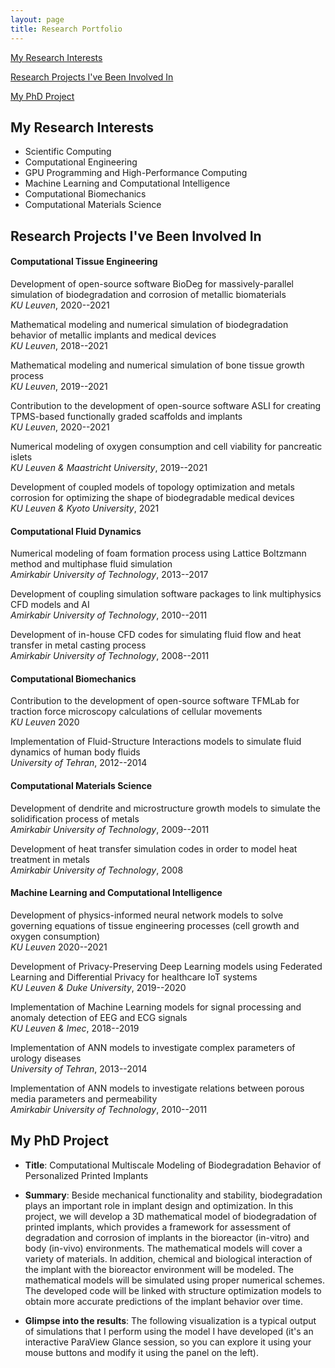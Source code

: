 ```yaml
---
layout: page
title: Research Portfolio
---
```


[My Research Interests](#interests)

[Research Projects I've Been Involved In](#projects)

[My PhD Project](#phd_project)

## <a name="interests"></a> My Research Interests

* Scientific Computing
* Computational Engineering
* GPU Programming and High-Performance Computing
* Machine Learning and Computational Intelligence
* Computational Biomechanics
* Computational Materials Science

## <a name="projects"></a> Research Projects I've Been Involved In

#### Computational Tissue Engineering

<!-- add atlas work -->

Development of open-source software BioDeg for massively-parallel simulation of biodegradation and corrosion of metallic biomaterials\
*KU Leuven*, 2020--2021

Mathematical modeling and numerical simulation of biodegradation behavior of metallic implants and medical devices\
*KU Leuven*, 2018--2021

Mathematical modeling and numerical simulation of bone tissue growth process\
*KU Leuven*, 2019--2021

Contribution to the development of open-source software ASLI for creating TPMS-based functionally graded scaffolds and implants\
*KU Leuven*, 2020--2021

Numerical modeling of oxygen consumption and cell viability for pancreatic islets\
*KU Leuven & Maastricht University*, 2019--2021

Development of coupled models of topology optimization and metals corrosion for optimizing the shape of biodegradable medical devices\
*KU Leuven & Kyoto University*, 2021

#### Computational Fluid Dynamics

Numerical modeling of foam formation process using Lattice Boltzmann method and multiphase fluid simulation\
*Amirkabir University of Technology*, 2013--2017

Development of coupling simulation software packages to link multiphysics CFD models and AI\
*Amirkabir University of Technology*, 2010--2011

Development of in-house CFD codes for simulating fluid flow and heat transfer in metal casting process\
*Amirkabir University of Technology*, 2008--2011

#### Computational Biomechanics

Contribution to the development of open-source software TFMLab for traction force microscopy calculations of cellular movements\
*KU Leuven* 2020

Implementation of Fluid-Structure Interactions models to simulate fluid dynamics of human body fluids\
*University of Tehran*, 2012--2014


#### Computational Materials Science

Development of dendrite and microstructure growth models to simulate the solidification process of metals\
*Amirkabir University of Technology*, 2009--2011

Development of heat transfer simulation codes in order to model heat treatment in metals\
*Amirkabir University of Technology*, 2008

#### Machine Learning and Computational Intelligence

Development of physics-informed neural network models to solve governing equations of tissue engineering processes (cell growth and oxygen consumption)\
*KU Leuven* 2020--2021

Development of Privacy-Preserving Deep Learning models using Federated Learning and Differential Privacy for healthcare IoT systems\
*KU Leuven & Duke University*, 2019--2020

Implementation of Machine Learning models for signal processing and anomaly detection of EEG and ECG signals\
*KU Leuven & Imec*, 2018--2019

Implementation of ANN models to investigate complex parameters of urology diseases\
*University of Tehran*, 2013--2014

Implementation of ANN models to investigate relations between porous media parameters and permeability\
*Amirkabir University of Technology*, 2010--2011

## <a name="phd_project"></a> My PhD Project

* **Title**: Computational Multiscale Modeling of Biodegradation Behavior of Personalized Printed Implants

* **Summary**: Beside mechanical functionality and stability, biodegradation plays an important role in implant design and optimization. In this project, we will develop a 3D mathematical model of biodegradation of printed implants, which provides a framework for assessment of degradation and corrosion of implants in the bioreactor (in-vitro) and body (in-vivo) environments. The mathematical models will cover a variety of materials. In addition, chemical and biological interaction of the implant with the bioreactor environment will be modeled. The mathematical models will be simulated using proper numerical schemes. The developed code will be linked with structure optimization models to obtain more accurate predictions of the implant behavior over time.

* **Glimpse into the results**: The following visualization is a typical output of simulations that I perform using the model I have developed (it's an interactive ParaView Glance session, so you can explore it using your mouse buttons and modify it using the panel on the left).

<script>
    var app = "https://kitware.github.io/paraview-glance/app";
    var datadir = "https://raw.githubusercontent.com/mbarzegary/datasets-and-scenes/main/";
    var file = "degrading_screw.vtkjs";

    document.write("<iframe src='" + app + "?name=" + file + "&url=" +datadir + file + "' id='iframe' width='1100' height='900'></iframe>");
</script>
